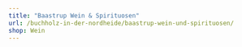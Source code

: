 ```yaml
---
title: "Baastrup Wein & Spirituosen"
url: /buchholz-in-der-nordheide/baastrup-wein-und-spirituosen/
shop: Wein
---
```

